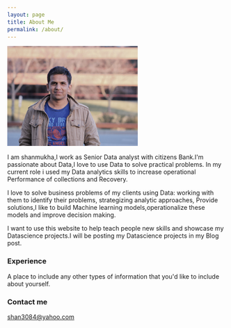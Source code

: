 ```yaml
---
layout: page
title: About Me
permalink: /about/
---
```



<p align="left">
  <img width="300" height="230" src="/images/IMG_0048 (3).JPG">
</p>


I am shanmukha,I work as Senior Data analyst with citizens Bank.I'm passionate about Data,I love to use Data to solve practical problems. In my current role i used my Data analytics skills to increase operational Performance of collections and Recovery.

I love to solve business problems of my clients using Data: working with them to identify their problems, strategizing analytic approaches, Provide solutions,I like to build Machine learning models,operationalize these models and improve decision making.

I want to use this website to help teach people new skills and showcase my Datascience projects.I will be posting my Datascience projects in my Blog post.



### Experience

A place to include any other types of information that you'd like to include about yourself.

### Contact me

[shan3084@yahoo.com](mailto:shan3084@yahoo.com)
